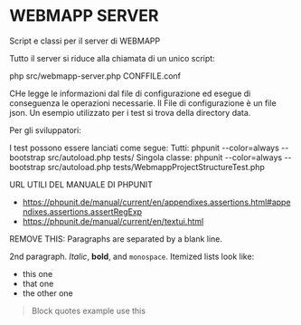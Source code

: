WEBMAPP SERVER
==============

Script e classi per il server di WEBMAPP

Tutto il server si riduce alla chiamata di un unico script:

php src/webmapp-server.php CONFFILE.conf

CHe legge le informazioni dal file di configurazione ed esegue di conseguenza le operazioni necessarie. Il File di configurazione è un file json. Un esempio 
utilizzato per i test si trova della directory data.

Per gli sviluppatori:

I test possono essere lanciati come segue:
Tutti:
phpunit --color=always --bootstrap src/autoload.php tests/
Singola classe:
phpunit --color=always --bootstrap src/autoload.php tests/WebmappProjectStructureTest.php

URL UTILI DEL MANUALE DI PHPUNIT
 * https://phpunit.de/manual/current/en/appendixes.assertions.html#appendixes.assertions.assertRegExp
 * https://phpunit.de/manual/current/en/textui.html




REMOVE THIS:
Paragraphs are separated by a blank line.

2nd paragraph. *Italic*, **bold**, and `monospace`. Itemized lists
look like:

  * this one
  * that one
  * the other one

> Block quotes example
> use this 

